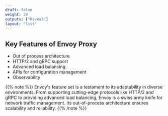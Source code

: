 ```yaml
---
draft: false
weight: 30
outputs: ["Reveal"]
layout: "list"
---
```


## Key Features of Envoy Proxy

- Out of process architecture
- HTTP/2 and gRPC support
- Advanced load balancing
- APIs for configuration management
- Observability

{{% note %}}
Envoy's feature set is a testament to its adaptability in diverse environments. From supporting cutting-edge protocols like HTTP/2 and gRPC to providing advanced load balancing, Envoy is a swiss army knife for network traffic management. Its out-of-process architecture ensures scalability and reliability.
{{% /note %}}

